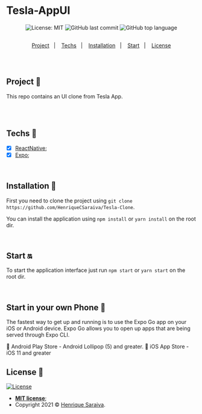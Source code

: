 # Tesla-AppUI



<div align="center" style="margin: 20px; text-align: center">

  ![License: MIT](https://img.shields.io/badge/License-MIT-yellow.svg)
  ![GitHub last commit](https://img.shields.io/github/last-commit/HenriqueCSaraiva/Tesla-AppUI?color=green&style=flat-square)
  ![GitHub top language](https://img.shields.io/github/languages/top/HenriqueCSaraiva/Tesla-AppUI?style=flat-square)

</div>

##

<p align="center">
  <a href="#project-star2">Project</a>&nbsp;&nbsp;&nbsp;|&nbsp;&nbsp;&nbsp;
  <a href="#techs-rocket">Techs</a>&nbsp;&nbsp;&nbsp;|&nbsp;&nbsp;&nbsp;
  <a href="#installation-wrench">Installation</a>&nbsp;&nbsp;&nbsp;|&nbsp;&nbsp;&nbsp;
  <a href="#start-on">Start</a>&nbsp;&nbsp;&nbsp;|&nbsp;&nbsp;&nbsp;
  <a href="#license-memo">License</a>
</p>

##


<br>

## Project :star2:

This repo contains an UI clone from Tesla App.

<br>

<br>

## Techs :rocket:

- [x] [ReactNative](https://reactnative.dev/);
- [x] [Expo](https://expo.dev/);

<br>

## Installation :wrench:

First you need to clone the project using `git clone https://github.com/HenriqueCSaraiva/Tesla-Clone`.

You can install the application using `npm install` or `yarn install` on the root dir.

<br>

## Start :on:

To start the application interface just run `npm start` or `yarn start` on the root dir.

<br>

## Start in your own Phone 📱

The fastest way to get up and running is to use the Expo Go app on your iOS or Android device. Expo Go allows you to open up apps that are being served through Expo CLI.

🤖 Android Play Store - Android Lollipop (5) and greater.
🍎 iOS App Store - iOS 11 and greater

## License :memo:

[![License](http://img.shields.io/:license-mit-blue.svg?style=flat-square)](http://badges.mit-license.org)

- **[MIT license](https://github.com/HenriqueCSaraiva/Tesla-AppUI/blob/add-license-1/LICENSE)**;
- Copyright 2021 © <a href="https://github.com/HenriqueCSaraiva" target="_blank">Henrique Saraiva</a>.
##
